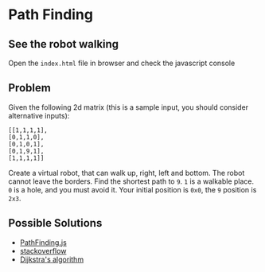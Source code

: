 # Path Finding

## See the robot walking
Open the `index.html` file in browser and check the javascript console

## Problem
Given the following 2d matrix (this is a sample input, you should consider alternative inputs):
```
[[1,1,1,1],
[0,1,1,0],
[0,1,0,1],
[0,1,9,1],
[1,1,1,1]]
```
Create a virtual robot, that can walk up, right, left and bottom. The robot cannot leave the borders.
Find the shortest path to `9`. `1` is a walkable place. `0` is a hole, and you must avoid it.
Your initial position is `0x0`, the `9` position is `2x3`.

## Possible Solutions

- [PathFinding.js](https://qiao.github.io/PathFinding.js)
- [stackoverflow](https://stackoverflow.com/a/2311784/6743610)
- [Dijkstra's algorithm](https://en.wikipedia.org/wiki/Dijkstra%27s_algorithm)
